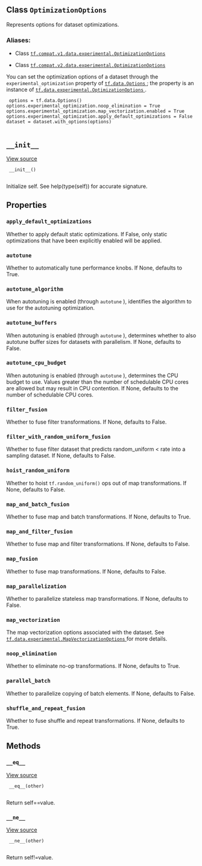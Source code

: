 

## Class  `OptimizationOptions` 
Represents options for dataset optimizations.



### Aliases:

- Class [ `tf.compat.v1.data.experimental.OptimizationOptions` ](/api_docs/python/tf/data/experimental/OptimizationOptions)

- Class [ `tf.compat.v2.data.experimental.OptimizationOptions` ](/api_docs/python/tf/data/experimental/OptimizationOptions)

You can set the optimization options of a dataset through the
 `experimental_optimization`  property of [ `tf.data.Options` ](https://tensorflow.google.cn/api_docs/python/tf/data/Options); the property is
an instance of [ `tf.data.experimental.OptimizationOptions` ](https://tensorflow.google.cn/api_docs/python/tf/data/experimental/OptimizationOptions).



```
 options = tf.data.Options()
options.experimental_optimization.noop_elimination = True
options.experimental_optimization.map_vectorization.enabled = True
options.experimental_optimization.apply_default_optimizations = False
dataset = dataset.with_options(options)
 
```



##  `__init__` 
[View source](https://github.com/tensorflow/tensorflow/blob/r2.0/tensorflow/python/data/util/options.py#L33-L35)



```
 __init__()
 
```

Initialize self.  See help(type(self)) for accurate signature.



## Properties


###  `apply_default_optimizations` 
Whether to apply default static optimizations. If False, only static optimizations that have been explicitly enabled will be applied.



###  `autotune` 
Whether to automatically tune performance knobs. If None, defaults to True.



###  `autotune_algorithm` 
When autotuning is enabled (through  `autotune` ), identifies the algorithm to use for the autotuning optimization.



###  `autotune_buffers` 
When autotuning is enabled (through  `autotune` ), determines whether to also autotune buffer sizes for datasets with parallelism. If None, defaults to False.



###  `autotune_cpu_budget` 
When autotuning is enabled (through  `autotune` ), determines the CPU budget to use. Values greater than the number of schedulable CPU cores are allowed but may result in CPU contention. If None, defaults to the number of schedulable CPU cores.



###  `filter_fusion` 
Whether to fuse filter transformations. If None, defaults to False.



###  `filter_with_random_uniform_fusion` 
Whether to fuse filter dataset that predicts random_uniform < rate into a sampling dataset. If None, defaults to False.



###  `hoist_random_uniform` 
Whether to hoist  `tf.random_uniform()`  ops out of map transformations. If None, defaults to False.



###  `map_and_batch_fusion` 
Whether to fuse map and batch transformations. If None, defaults to True.



###  `map_and_filter_fusion` 
Whether to fuse map and filter transformations. If None, defaults to False.



###  `map_fusion` 
Whether to fuse map transformations. If None, defaults to False.



###  `map_parallelization` 
Whether to parallelize stateless map transformations. If None, defaults to False.



###  `map_vectorization` 
The map vectorization options associated with the dataset. See [ `tf.data.experimental.MapVectorizationOptions` ](https://tensorflow.google.cn/api_docs/python/tf/data/experimental/MapVectorizationOptions) for more details.



###  `noop_elimination` 
Whether to eliminate no-op transformations. If None, defaults to True.



###  `parallel_batch` 
Whether to parallelize copying of batch elements. If None, defaults to False.



###  `shuffle_and_repeat_fusion` 
Whether to fuse shuffle and repeat transformations. If None, defaults to True.



## Methods


###  `__eq__` 
[View source](https://github.com/tensorflow/tensorflow/blob/r2.0/tensorflow/python/data/util/options.py#L37-L43)



```
 __eq__(other)
 
```

Return self==value.



###  `__ne__` 
[View source](https://github.com/tensorflow/tensorflow/blob/r2.0/tensorflow/python/data/util/options.py#L45-L49)



```
 __ne__(other)
 
```

Return self!=value.

